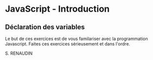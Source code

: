 # JavaScript - Introduction

 

## Déclaration des variables

Le but de ces exercices est de vous familariser avec la programmation Javascript. Faites ces exercices sérieusement et dans l'ordre.


S. RENAUDIN
